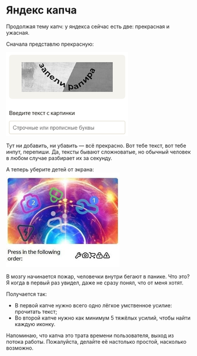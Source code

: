 # Яндекс капча

Продолжая тему капч: у яндекса сейчас есть две: прекрасная и ужасная.

Сначала представлю прекрасную:

![](/public/post-img/yandex-captcha-good.png)

Тут ни добавить, ни убавить — всё прекрасно. Вот тебе текст, вот тебе инпут, перепиши. Да, тексты бывают сложноватые, но обычный человек в любом случае разбирает их за секунду.

А теперь уберите детей от экрана:
![](/public/post-img/yandex-captcha-bad.jpg)

В мозгу начинается пожар, человечки внутри бегают в панике. Что это? Я когда в первый раз увидел, даже не сразу понял, что от меня хотят.

Получается так:
- В первой капче нужно всего одно лёгкое умственное усилие: прочитать текст;
- Во второй капче нужно как минимум 5 тяжёлых усилий, чтобы найти каждую иконку.

Напоминаю, что капча это трата времени пользователя, выход из потока работы. Пожалуйста, делайте её настолько простой, насколько возможно.
